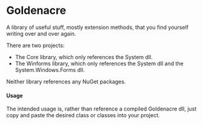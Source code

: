 # Goldenacre
A library of useful stuff, mostly extension methods, that you find yourself writing over and over again.

There are two projects:
- The Core library, which only references the System dll.
- The Winforms library, which only references the System dll and the System.Windows.Forms dll.

Neither library references any NuGet packages.

#### Usage ####

The intended usage is, rather than reference a compiled Goldenacre dll, just copy and paste the desired class or classes into your project.
